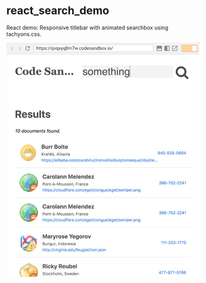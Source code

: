 # react_search_demo


React demo: Responsive titlebar with animated searchbox using tachyons.css.


![Screenshot](./search_comps.png "Screenshot")



